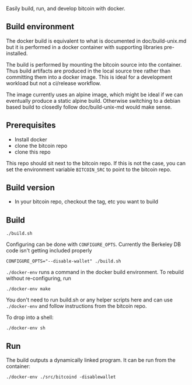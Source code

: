 Easily build, run, and develop bitcoin with docker.

Build environment
-----------------

The docker build is equivalent to what is documented in doc/build-unix.md but it is performed in a docker container with supporting libraries pre-installed.

The build is performed by mounting the bitcoin source into the container. Thus build artifacts are produced in the local source tree rather than committing them into a docker image. This is ideal for a development workload but not a ci/release workflow.

The image currently uses an alpine image, which might be ideal if we can eventually produce a static alpine build. Otherwise switching to a debian based build to closedly follow doc/build-unix-md would make sense.

Prerequisites
---------------------

* Install docker
* clone the bitcoin repo
* clone this repo

This repo should sit next to the bitcoin repo. If this is not the case, you can set the environment variable `BITCOIN_SRC` to point to the bitcoin repo.

Build version
---------------------

* In your bitcoin repo, checkout the tag, etc you want to build


Build
---------------------

    ./build.sh

Configuring can be done with `CONFIGURE_OPTS`. Currently the Berkeley DB code isn't getting included properly

    CONFIGURE_OPTS="--disable-wallet" ./build.sh

`./docker-env` runs a command in the docker build environment.
To rebuild without re-configuring, run

    ./docker-env make


You don't need to run build.sh or any helper scripts here and can use `./docker-env` and follow instructions from the bitcoin repo.

To drop into a shell:

    ./docker-env sh

Run
---------------------

The build outputs a dynamically linked program. It can be run from the container:

    ./docker-env ./src/bitcoind -disablewallet


